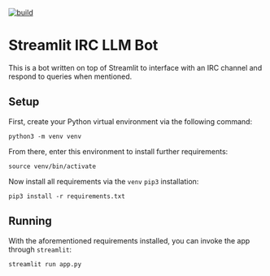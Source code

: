 [![build](https://github.com/zealsprince/streamlit-irc-llm-bot/actions/workflows/build.yml/badge.svg)](https://github.com/zealsprince/streamlit-irc-llm-bot/actions/workflows/build.yml)

# Streamlit IRC LLM Bot #

This is a bot written on top of Streamlit to interface with an IRC channel and respond to queries when mentioned.

## Setup ##

First, create your Python virtual environment via the following command:

    python3 -m venv venv

From there, enter this environment to install further requirements:

    source venv/bin/activate

Now install all requirements via the `venv` `pip3` installation:

    pip3 install -r requirements.txt

## Running ##

With the aforementioned requirements installed, you can invoke the app through `streamlit`:

    streamlit run app.py
